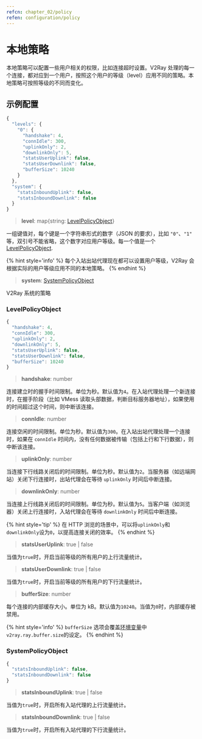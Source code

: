 ```yaml
---
refcn: chapter_02/policy
refen: configuration/policy
---
```


# 本地策略

本地策略可以配置一些用户相关的权限，比如连接超时设置。V2Ray 处理的每一个连接，都对应到一个用户，按照这个用户的等级（level）应用不同的策略。本地策略可按照等级的不同而变化。

## 示例配置

```javascript
{
  "levels": {
    "0": {
      "handshake": 4,
      "connIdle": 300,
      "uplinkOnly": 2,
      "downlinkOnly": 5,
      "statsUserUplink": false,
      "statsUserDownlink": false,
      "bufferSize": 10240
    }
  },
  "system": {
    "statsInboundUplink": false,
    "statsInboundDownlink": false
  }
}
```

> **level**: map{string: [LevelPolicyObject](#levelpolicyobject)}

一组键值对，每个键是一个字符串形式的数字（JSON 的要求），比如 `"0"`、`"1"` 等，双引号不能省略，这个数字对应用户等级。每一个值是一个 [LevelPolicyObject](#levelpolicyobject).

{% hint style='info' %}
每个入站出站代理现在都可以设置用户等级，V2Ray 会根据实际的用户等级应用不同的本地策略。
{% endhint %}

> **system**: [SystemPolicyObject](#systempolicyobject)

V2Ray 系统的策略

### LevelPolicyObject

```javascript
{
  "handshake": 4,
  "connIdle": 300,
  "uplinkOnly": 2,
  "downlinkOnly": 5,
  "statsUserUplink": false,
  "statsUserDownlink": false,
  "bufferSize": 10240
}
```

> **handshake**: number

连接建立时的握手时间限制。单位为秒。默认值为`4`。在入站代理处理一个新连接时，在握手阶段（比如 VMess 读取头部数据，判断目标服务器地址），如果使用的时间超过这个时间，则中断该连接。

> **connIdle**: number

连接空闲的时间限制。单位为秒。默认值为`300`。在入站出站代理处理一个连接时，如果在 `connIdle` 时间内，没有任何数据被传输（包括上行和下行数据），则中断该连接。

> **uplinkOnly**: number

当连接下行线路关闭后的时间限制。单位为秒。默认值为`2`。当服务器（如远端网站）关闭下行连接时，出站代理会在等待 `uplinkOnly` 时间后中断连接。

> **downlinkOnly**: number

当连接上行线路关闭后的时间限制。单位为秒。默认值为`5`。当客户端（如浏览器）关闭上行连接时，入站代理会在等待 `downlinkOnly` 时间后中断连接。

{% hint style='tip' %}
在 HTTP 浏览的场景中，可以将`uplinkOnly`和`downlinkOnly`设为`0`，以提高连接关闭的效率。
{% endhint %}

> **statsUserUplink**: true | false

当值为`true`时，开启当前等级的所有用户的上行流量统计。

> **statsUserDownlink**: true | false

当值为`true`时，开启当前等级的所有用户的下行流量统计。

> **bufferSize**: number

每个连接的内部缓存大小。单位为 kB。默认值为`10240`。当值为`0`时，内部缓存被禁用。

{% hint style='info' %}
`bufferSize` 选项会覆盖[环境变量](env.md#buffer-size)中`v2ray.ray.buffer.size`的设定。
{% endhint %}

### SystemPolicyObject

```javascript
{
  "statsInboundUplink": false,
  "statsInboundDownlink": false
}
```

> **statsInboundUplink**: true | false

当值为`true`时，开启所有入站代理的上行流量统计。

> **statsInboundDownlink**: true | false

当值为`true`时，开启所有入站代理的下行流量统计。

